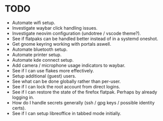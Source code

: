 # TODO
 - Automate wifi setup.
 - Investigate waybar click handling issues.
 - Investigate neovim configuration (undotree / vscode theme?).
 - See if flatpaks can be handled better instead of in a systemd oneshot.
 - Get gnome keyring working with portals aswell.
 - Automate bluetooth setup.
 - Automate printer setup.
 - Automate kde connect setup.
 - Add camera / microphone usage indicators to waybar.
 - See if I can use flakes more effectively.
 - Setup additional (guest) users.
 - See what can be done globally rather than per-user.
 - See if I can lock the root account from direct logins.
 - See if I can restore the state of the firefox flatpak. Perhaps by already logging in.
 - How do I handle secrets generally (ssh / gpg keys / possible identity certs).
 - See if I can setup libreoffice in tabbed mode initially.
